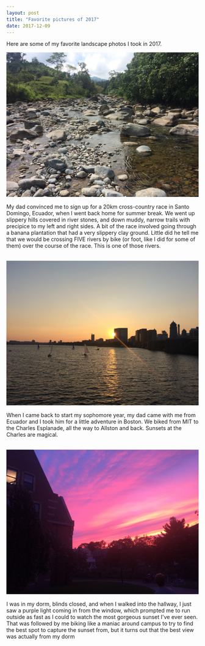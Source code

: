 ```yaml
---
layout: post
title: "Favorite pictures of 2017"
date: 2017-12-09
---
```

Here are some of my favorite landscape photos I took in 2017.

<img src="/files/Pic1-2017.JPG">
<p>My dad convinced me to sign up for a 20km cross-country race in Santo Domingo, Ecuador, when I went back home for summer break. We went up slippery hills covered in river stones, and down muddy, narrow trails with precipice to my left and right sides. A bit of the race involved going through a banana plantation that had a very slippery clay ground. Little did he tell me that we would be crossing FIVE rivers by bike (or foot, like I did for some of them) over the course of the race. This is one of those rivers.</p>
<br>
<img src="/files/Pic2-2017.JPG">
<p>When I came back to start my sophomore year, my dad came with me from Ecuador and I took him for a little adventure in Boston. We biked from MIT to the Charles Esplanade, all the way to Allston and back. Sunsets at the Charles are magical.</p>
<br>
<img src="/files/Pic3-2017.JPG">
<p>I was in my dorm, blinds closed, and when I walked into the hallway, I just saw a purple light coming in from the window, which prompted me to run outside as fast as I could to watch the most gorgeous sunset I've ever seen. That was followed by me biking like a maniac around campus to try to find the best spot to capture the sunset from, but it turns out that the best view was actually from my dorm</p>
